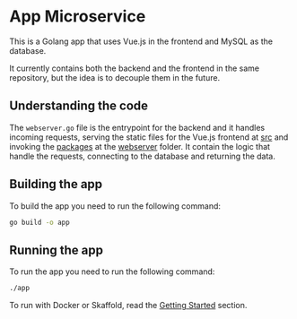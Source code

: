 # App Microservice 

This is a Golang app that uses Vue.js in the frontend and MySQL as the database.

It currently contains both the backend and the frontend in the same repository, but the idea is to decouple them in the future.

## Understanding the code

The `webserver.go` file is the entrypoint for the backend and it handles incoming requests, serving the static files for the Vue.js frontend at [src](./src) and invoking the [packages](./webserver) at the [webserver](./webserver) folder. It contain the logic that handle the requests, connecting to the database and returning the data.

## Building the app

To build the app you need to run the following command:

```bash
go build -o app
```

## Running the app

To run the app you need to run the following command:

```bash
./app
```

To run with Docker or Skaffold, read the [Getting Started](#getting-started) section.